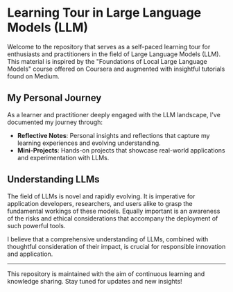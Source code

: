 # Learning Tour in Large Language Models (LLM)

Welcome to the repository that serves as a self-paced learning tour for enthusiasts and practitioners in the field of Large Language Models (LLM). This material is inspired by the "Foundations of Local Large Language Models" course offered on Coursera and augmented with insightful tutorials found on Medium.

## My Personal Journey

As a learner and practitioner deeply engaged with the LLM landscape, I've documented my journey through:

- **Reflective Notes**: Personal insights and reflections that capture my learning experiences and evolving understanding.
- **Mini-Projects**: Hands-on projects that showcase real-world applications and experimentation with LLMs.

## Understanding LLMs

The field of LLMs is novel and rapidly evolving. It is imperative for application developers, researchers, and users alike to grasp the fundamental workings of these models. Equally important is an awareness of the risks and ethical considerations that accompany the deployment of such powerful tools.

I believe that a comprehensive understanding of LLMs, combined with thoughtful consideration of their impact, is crucial for responsible innovation and application.

---

This repository is maintained with the aim of continuous learning and knowledge sharing. Stay tuned for updates and new insights!



